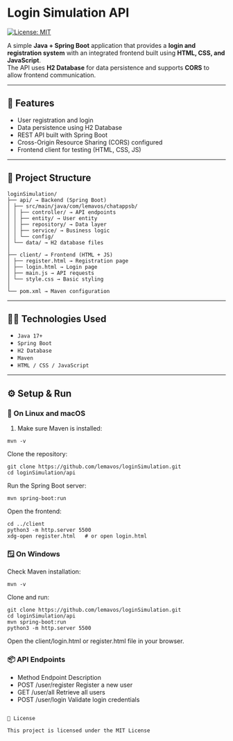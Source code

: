 # Login Simulation API

[![License: MIT](https://img.shields.io/badge/License-MIT-yellow.svg)](https://opensource.org/licenses/MIT)

A simple **Java + Spring Boot** application that provides a **login and registration system** with an integrated frontend built using **HTML, CSS, and JavaScript**.  
The API uses **H2 Database** for data persistence and supports **CORS** to allow frontend communication.

---

## 🚀 Features

- User registration and login  
- Data persistence using H2 Database  
- REST API built with Spring Boot  
- Cross-Origin Resource Sharing (CORS) configured  
- Frontend client for testing (HTML, CSS, JS)

---

## 🧩 Project Structure
```
loginSimulation/
├── api/ → Backend (Spring Boot)
│ ├── src/main/java/com/lemavos/chatappsb/
│ │ ├── controller/ → API endpoints
│ │ ├── entity/ → User entity
│ │ ├── repository/ → Data layer
│ │ ├── service/ → Business logic
│ │ └── config/
│ └── data/ → H2 database files
│
├── client/ → Frontend (HTML + JS)
│ ├── register.html → Registration page
│ ├── login.html → Login page
│ ├── main.js → API requests
│ └── style.css → Basic styling
│
└── pom.xml → Maven configuration
```

---

## 🧑‍💻 Technologies Used

- `Java 17+`  
- `Spring Boot`  
- `H2 Database`  
- `Maven`  
- `HTML / CSS / JavaScript`

---

## ⚙️ Setup & Run

### 🐧 On Linux and macOS

1. Make sure Maven is installed:
```
mvn -v
```

Clone the repository:
```
git clone https://github.com/lemavos/loginSimulation.git
cd loginSimulation/api
```
Run the Spring Boot server:

```
mvn spring-boot:run
```
Open the frontend:
```
cd ../client
python3 -m http.server 5500
xdg-open register.html   # or open login.html
```
### 🪟 On Windows

Check Maven installation:
```
mvn -v
```
Clone and run:
```
git clone https://github.com/lemavos/loginSimulation.git
cd loginSimulation/api
mvn spring-boot:run
python3 -m http.server 5500

```
Open the client/login.html or register.html file in your browser.

### 📦 API Endpoints
- Method	   Endpoint	           Description
- POST	     /user/register	     Register a new user
- GET	       /user/all	         Retrieve all users
- POST  	   /user/login	       Validate login credentials

```

📜 License

This project is licensed under the MIT License

